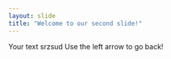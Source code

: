 ```yaml
---
layout: slide
title: "Welcome to our second slide!"
---
```

Your text srzsud
Use the left arrow to go back!
